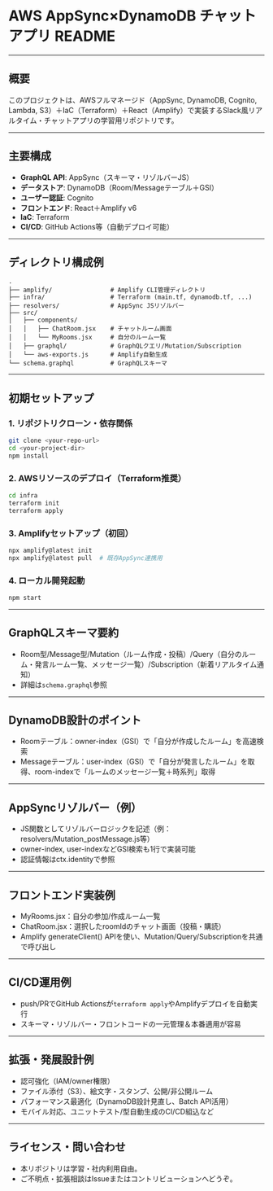 # AWS AppSync×DynamoDB チャットアプリ README

---

## 概要

このプロジェクトは、AWSフルマネージド（AppSync, DynamoDB, Cognito, Lambda, S3）＋IaC（Terraform）＋React（Amplify）で実装するSlack風リアルタイム・チャットアプリの学習用リポジトリです。

---

## 主要構成

- **GraphQL API**: AppSync（スキーマ・リゾルバーJS）
- **データストア**: DynamoDB（Room/Messageテーブル＋GSI）
- **ユーザー認証**: Cognito
- **フロントエンド**: React＋Amplify v6
- **IaC**: Terraform
- **CI/CD**: GitHub Actions等（自動デプロイ可能）

---

## ディレクトリ構成例

```
.
├── amplify/                # Amplify CLI管理ディレクトリ
├── infra/                  # Terraform (main.tf, dynamodb.tf, ...)
├── resolvers/              # AppSync JSリゾルバー
├── src/
│   ├── components/
│   │   ├── ChatRoom.jsx    # チャットルーム画面
│   │   └── MyRooms.jsx     # 自分のルーム一覧
│   ├── graphql/            # GraphQLクエリ/Mutation/Subscription
│   └── aws-exports.js      # Amplify自動生成
└── schema.graphql          # GraphQLスキーマ
```

---

## 初期セットアップ

### 1. リポジトリクローン・依存関係

```sh
git clone <your-repo-url>
cd <your-project-dir>
npm install
```

### 2. AWSリソースのデプロイ（Terraform推奨）

```sh
cd infra
terraform init
terraform apply
```

### 3. Amplifyセットアップ（初回）

```sh
npx amplify@latest init
npx amplify@latest pull  # 既存AppSync連携用
```

### 4. ローカル開発起動

```sh
npm start
```

---

## GraphQLスキーマ要約

- Room型/Message型/Mutation（ルーム作成・投稿）/Query（自分のルーム・発言ルーム一覧、メッセージ一覧）/Subscription（新着リアルタイム通知）
- 詳細は`schema.graphql`参照

---

## DynamoDB設計のポイント

- Roomテーブル：owner-index（GSI）で「自分が作成したルーム」を高速検索
- Messageテーブル：user-index（GSI）で「自分が発言したルーム」を取得、room-indexで「ルームのメッセージ一覧＋時系列」取得

---

## AppSyncリゾルバー（例）

- JS関数としてリゾルバーロジックを記述（例：resolvers/Mutation\_postMessage.js等）
- owner-index, user-indexなどGSI検索も1行で実装可能
- 認証情報はctx.identityで参照

---

## フロントエンド実装例

- MyRooms.jsx：自分の参加/作成ルーム一覧
- ChatRoom.jsx：選択したroomIdのチャット画面（投稿・購読）
- Amplify generateClient() APIを使い、Mutation/Query/Subscriptionを共通で呼び出し

---

## CI/CD運用例

- push/PRでGitHub Actionsが`terraform apply`やAmplifyデプロイを自動実行
- スキーマ・リゾルバー・フロントコードの一元管理＆本番適用が容易

---

## 拡張・発展設計例

- 認可強化（IAM/owner権限）
- ファイル添付（S3）、絵文字・スタンプ、公開/非公開ルーム
- パフォーマンス最適化（DynamoDB設計見直し、Batch API活用）
- モバイル対応、ユニットテスト/型自動生成のCI/CD組込など

---

## ライセンス・問い合わせ

- 本リポジトリは学習・社内利用自由。
- ご不明点・拡張相談はIssueまたはコントリビューションへどうぞ。

